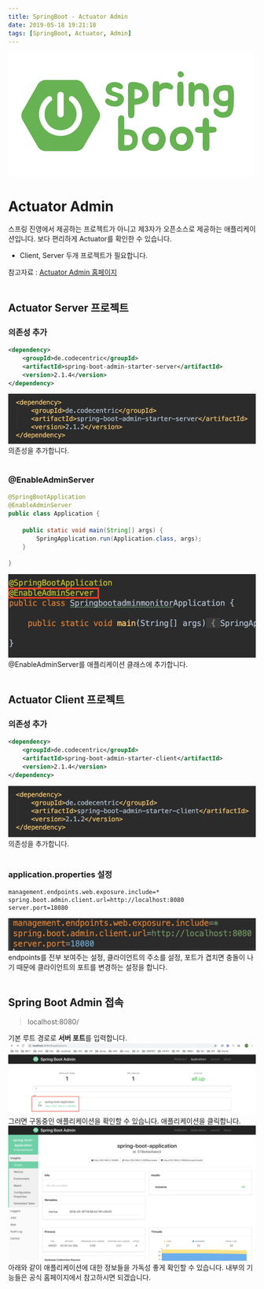 ```yaml
---
title: SpringBoot - Actuator Admin
date: 2019-05-18 19:21:18
tags: [SpringBoot, Actuator, Admin]
---
```


![images](/images/springboot/springboot.png)<br/>

# Actuator Admin
스프링 진영에서 제공하는 프로젝트가 아니고 제3자가 오픈소스로 제공하는 애플리케이션입니다.
보다 편리하게 Actuator를 확인한 수 있습니다.
- Client, Server 두개 프로젝트가 필요합니다.

참고자료 : [Actuator Admin 홈페이지](https://github.com/codecentric/spring-boot-admin)<br/>
<br/>

## Actuator Server 프로젝트
### 의존성 추가
```xml
<dependency>
    <groupId>de.codecentric</groupId>
    <artifactId>spring-boot-admin-starter-server</artifactId>
    <version>2.1.4</version>
</dependency>
```
![Actuator](/images/springboot/actuator/ac15.png) 의존성을 추가합니다.<br/>
<br/>

### @EnableAdminServer
```java
@SpringBootApplication
@EnableAdminServer
public class Application {

    public static void main(String[] args) {
        SpringApplication.run(Application.class, args);
    }

}
```
![Actuator](/images/springboot/actuator/ac16.png)
@EnableAdminServer를 애플리케이션 클래스에 추가합니다.<br/>
<br/>

## Actuator Client 프로젝트
### 의존성 추가
```xml
<dependency>
    <groupId>de.codecentric</groupId>
    <artifactId>spring-boot-admin-starter-client</artifactId>
    <version>2.1.4</version>
</dependency>
```
![Actuator](/images/springboot/actuator/ac17.png) 의존성을 추가합니다.<br/>
<br/>

### application.properties 설정
```
management.endpoints.web.exposure.include​=​*
spring.boot.admin.client.url​=​http://localhost:8080
server.port=18080
```
![Actuator](/images/springboot/actuator/ac18.png) endpoints를 전부 보여주는 설정, 클라이언트의 주소를 설정, 포트가 겹치면 충돌이 나기 때문에 클라이언트의 포트를 변경하는 설정을 합니다.<br/>
<br/>

## Spring Boot Admin 접속
> localhost:8080/

기본 루트 경로로 **서버 포트**를 입력합니다.<br/>
![Actuator](/images/springboot/actuator/ac19.png) 그러면 구동중인 애플리케이션을 확인할 수 있습니다.
애플리케이션을 클릭합니다.<br/>
![Actuator](/images/springboot/actuator/ac20.png) 아래와 같이 애플리케이션에 대한 정보들을 가독성 좋게 확인할 수 있습니다.
내부의 기능들은 공식 홈페이지에서 참고하시면 되겠습니다.<br/>